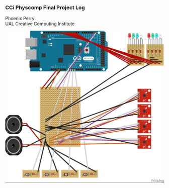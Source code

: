 ### CCi Physcomp Final Project Log

Phoenix Perry<br>
UAL Creative Computing Institute

![Image](schematic.jpg)

